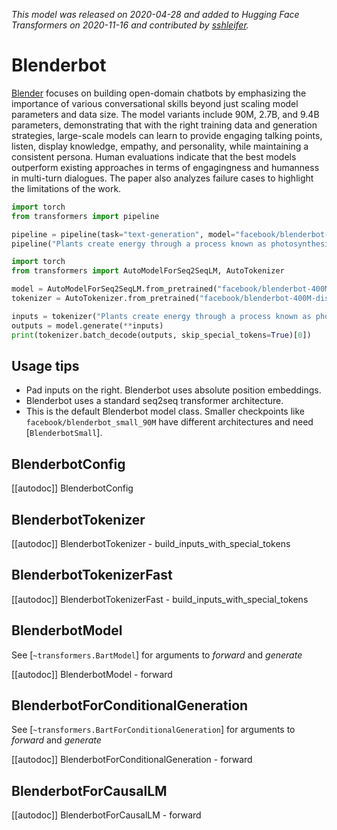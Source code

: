 <!--Copyright 2020 The HuggingFace Team. All rights reserved.

Licensed under the Apache License, Version 2.0 (the "License"); you may not use this file except in compliance with
the License. You may obtain a copy of the License at

http://www.apache.org/licenses/LICENSE-2.0

Unless required by applicable law or agreed to in writing, software distributed under the License is distributed on
an "AS IS" BASIS, WITHOUT WARRANTIES OR CONDITIONS OF ANY KIND, either express or implied. See the License for the
specific language governing permissions and limitations under the License.

⚠️ Note that this file is in Markdown but contain specific syntax for our doc-builder (similar to MDX) that may not be
rendered properly in your Markdown viewer.

-->
*This model was released on 2020-04-28 and added to Hugging Face Transformers on 2020-11-16 and contributed by [sshleifer](https://huggingface.co/sshleifer).*

# Blenderbot

[Blender](https://huggingface.co/papers/2004.13637) focuses on building open-domain chatbots by emphasizing the importance of various conversational skills beyond just scaling model parameters and data size. The model variants include 90M, 2.7B, and 9.4B parameters, demonstrating that with the right training data and generation strategies, large-scale models can learn to provide engaging talking points, listen, display knowledge, empathy, and personality, while maintaining a consistent persona. Human evaluations indicate that the best models outperform existing approaches in terms of engagingness and humanness in multi-turn dialogues. The paper also analyzes failure cases to highlight the limitations of the work.

<hfoptions id="usage">
<hfoption id="Pipeline">

```py
import torch
from transformers import pipeline

pipeline = pipeline(task="text-generation", model="facebook/blenderbot-400M-distill", dtype="auto")
pipeline("Plants create energy through a process known as photosynthesis.")
```

</hfoption>
<hfoption id="AutoModel">

```py
import torch
from transformers import AutoModelForSeq2SeqLM, AutoTokenizer

model = AutoModelForSeq2SeqLM.from_pretrained("facebook/blenderbot-400M-distill", dtype="auto")
tokenizer = AutoTokenizer.from_pretrained("facebook/blenderbot-400M-distill")

inputs = tokenizer("Plants create energy through a process known as photosynthesis.", return_tensors="pt")
outputs = model.generate(**inputs)
print(tokenizer.batch_decode(outputs, skip_special_tokens=True)[0])
```

</hfoption>
</hfoptions>

## Usage tips

- Pad inputs on the right. Blenderbot uses absolute position embeddings.
- Blenderbot uses a standard seq2seq transformer architecture.
- This is the default Blenderbot model class. Smaller checkpoints like `facebook/blenderbot_small_90M` have different architectures and need [`BlenderbotSmall`].

## BlenderbotConfig

[[autodoc]] BlenderbotConfig

## BlenderbotTokenizer

[[autodoc]] BlenderbotTokenizer
    - build_inputs_with_special_tokens

## BlenderbotTokenizerFast

[[autodoc]] BlenderbotTokenizerFast
    - build_inputs_with_special_tokens

## BlenderbotModel

See [`~transformers.BartModel`] for arguments to *forward* and *generate*

[[autodoc]] BlenderbotModel
    - forward

## BlenderbotForConditionalGeneration

See [`~transformers.BartForConditionalGeneration`] for arguments to *forward* and *generate*

[[autodoc]] BlenderbotForConditionalGeneration
    - forward

## BlenderbotForCausalLM

[[autodoc]] BlenderbotForCausalLM
    - forward

